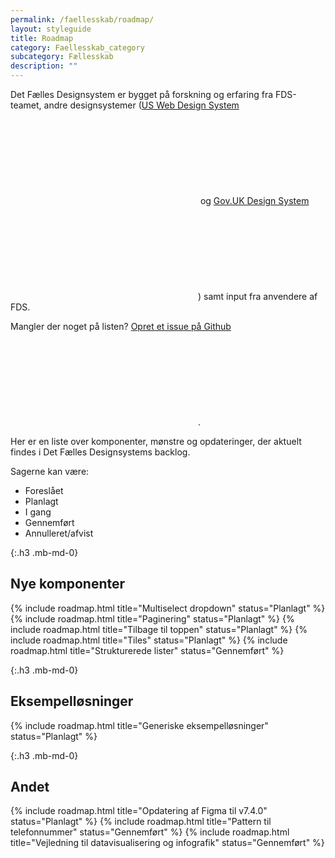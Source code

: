 ```yaml
---
permalink: /faellesskab/roadmap/
layout: styleguide
title: Roadmap
category: Faellesskab_category
subcategory: Fællesskab
description: ""
---
```



Det Fælles Designsystem er bygget på forskning og erfaring fra FDS-teamet, andre designsystemer (<a href="https://designsystem.digital.gov/" class="icon-link">US Web Design System<svg class="icon-svg" focusable="false" aria-hidden="true"><use xlink:href="#open-in-new"></use></svg></a> og <a href="https://design-system.service.gov.uk/" class="icon-link">Gov.UK Design System<svg class="icon-svg" focusable="false" aria-hidden="true"><use xlink:href="#open-in-new"></use></svg></a>) samt input fra anvendere af FDS.

Mangler der noget på listen? <a href="https://github.com/detfaellesdesignsystem/dkfds-components/issues" class="icon-link" >Opret et issue på Github<svg class="icon-svg" focusable="false" aria-hidden="true"><use xlink:href="#open-in-new"></use></svg></a>.

Her er en liste over komponenter, mønstre og opdateringer, der aktuelt findes i Det Fælles Designsystems backlog.

Sagerne kan være:

- <span class="small-text uppercase weight-semibold">Foreslået</span>
- <span class="badge badge-small badge-info">Planlagt</span>
- <span class="badge badge-small badge-warning">I gang</span>
- <span class="badge badge-small badge-success">Gennemført</span>
- <span class="badge badge-small badge-error">Annulleret/afvist</span>

{:.h3 .mb-md-0}
## Nye komponenter
<div class="mt-4">
{% include roadmap.html title="Multiselect dropdown" status="Planlagt" %}
{% include roadmap.html title="Paginering" status="Planlagt" %}
{% include roadmap.html title="Tilbage til toppen" status="Planlagt" %}
{% include roadmap.html title="Tiles" status="Planlagt" %}
{% include roadmap.html title="Strukturerede lister" status="Gennemført" %}
</div>

{:.h3 .mb-md-0}
## Eksempelløsninger
<div class="mt-4">
{% include roadmap.html title="Generiske eksempelløsninger" status="Planlagt" %}
</div>

{:.h3 .mb-md-0}
## Andet
<div class="mt-4">
{% include roadmap.html title="Opdatering af Figma til v7.4.0" status="Planlagt" %}
{% include roadmap.html title="Pattern til telefonnummer" status="Gennemført" %}
{% include roadmap.html title="Vejledning til datavisualisering og infografik" status="Gennemført" %}
</div>
